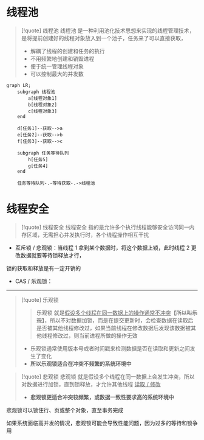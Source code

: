 
# 线程池
>[!quote] 线程池
>线程池 是一种利用池化技术思想来实现的线程管理技术，是将提前创建好的线程对象放入到一个池子，任务来了可以直接获取，
>
>- 解耦了线程的创建和任务的执行
>- 不用频繁地创建和销毁进程
>- 便于统一管理线程对象
>- 可以控制最大的并发数

```mermaid
graph LR;
	subgraph 线程池
		a[线程对象1]
		b[线程对象2]
		c[线程对象3]
	end

	d[任务1]--获取-->a
	e[任务2]--获取-->b
	f[任务3]--获取-->c

	subgraph 任务等待队列
		h[任务5]
		g[任务4]
	end

	任务等待队列-.-等待获取-.->线程池
```



# 线程安全
>[!quote] 线程安全
>线程安全 指的是允许多个执行线程能够安全访问同一内存区域，无需担心并发执行时，各个线程操作相互干扰

- 互斥锁 / 悲观锁：当线程 1 拿到某个数据时，将这个数据上锁，此时线程 2 更改数据就要等待锁释放才行，

锁的获取和释放是有一定开销的

- CAS / 乐观锁：


---

>[!quote] 乐观锁
>>乐观锁 就是<u>假设多个线程在同一数据上的操作通常不冲突</u>【~~所以叫乐观~~】，所以不对数据加锁，而是在提交更新时，会检查数据在读取后是否被其他线程修改过，如果当前线程在修改数据后发现该数据被其他线程修改过，则当前进程所做的操作无效
>
>- 乐观锁通常使用版本号或者时间戳来检测数据是否在读取和更新之间发生了变化
>- **所以乐观锁适合在冲突不频繁的系统环境中**

>[!quote] 悲观锁
>悲观锁 就是假设多个线程在同一数据上会发生冲突，所以对数据进行加锁，直到锁释放，才允许其他线程 <u>读取 / 修改</u>
>
>- **悲观锁更适合冲突较频繁，或数据一致性要求高的系统环境中**

悲观锁可以锁住行、页或整个对象，直至事务完成

如果系统面临高并发的情况，悲观锁可能会导致性能问题，因为过多的等待和锁争用

